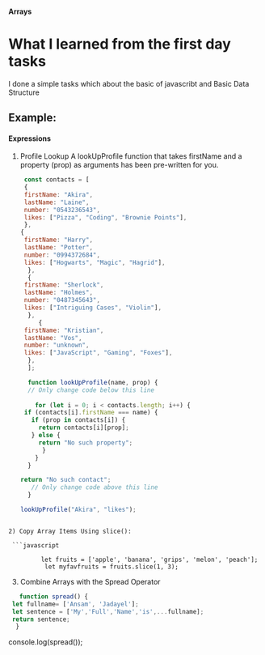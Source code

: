 #### Arrays
# What I learned from the first day tasks
I done a simple tasks which about the basic of javascribt and Basic Data Structure
## Example:
#### Expressions

1) Profile Lookup
   A lookUpProfile function that takes firstName and a property (prop) as arguments has been pre-written for you.
   ```javascript
    const contacts = [
    {
    firstName: "Akira",
    lastName: "Laine",
    number: "0543236543",
    likes: ["Pizza", "Coding", "Brownie Points"],
    },
   {
    firstName: "Harry",
    lastName: "Potter",
    number: "0994372684",
    likes: ["Hogwarts", "Magic", "Hagrid"],
     },
     {
    firstName: "Sherlock",
    lastName: "Holmes",
    number: "0487345643",
    likes: ["Intriguing Cases", "Violin"],
     },
        {
    firstName: "Kristian",
    lastName: "Vos",
    number: "unknown",
    likes: ["JavaScript", "Gaming", "Foxes"],
     },
     ];

     function lookUpProfile(name, prop) {
     // Only change code below this line
  
       for (let i = 0; i < contacts.length; i++) {
    if (contacts[i].firstName === name) {
      if (prop in contacts[i]) {
        return contacts[i][prop];
      } else {
        return "No such property";
         }
       }
     }

   return "No such contact";
      // Only change code above this line
     }

   lookUpProfile("Akira", "likes");
```

2) Copy Array Items Using slice():

 ```javascript

         let fruits = ['apple', 'banana', 'grips', 'melon', 'peach'];
          let myfavfruits = fruits.slice(1, 3);
 ```


3) Combine Arrays with the Spread Operator
 ```javascript
    function spread() {
  let fullname= ['Ansam', 'Jadayel'];
  let sentence = ['My','Full','Name','is',...fullname];
  return sentence;
   }
 ```

console.log(spread());
